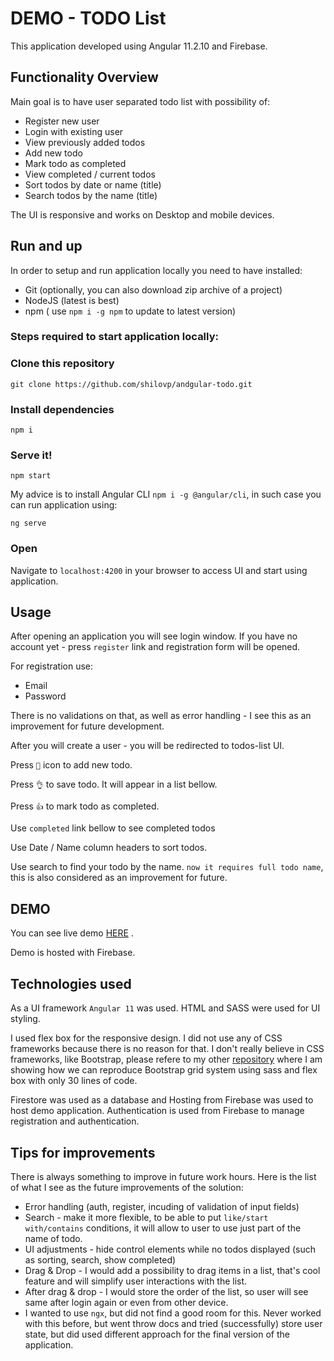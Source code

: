# DEMO - TODO List

This application developed using Angular 11.2.10 and Firebase.

## Functionality Overview

Main goal is to have user separated todo list with possibility of: 
- Register new user
- Login with existing user
- View previously added todos
- Add new todo
- Mark todo as completed
- View completed / current todos
- Sort todos by date or name (title)
- Search todos by the name (title)

The UI is responsive and works on Desktop and mobile devices. 

## Run and up 

In order to setup and run application locally you need to have installed: 
- Git (optionally, you can also download zip archive of a project)
- NodeJS (latest is best)
- npm  ( use `npm i -g npm` to update to latest version)

### Steps required to start application locally: 


### Clone this repository

`git clone https://github.com/shilovp/andgular-todo.git`

### Install dependencies 

`npm i`

### Serve it! 

`npm start`

My advice is to install Angular CLI `npm i -g @angular/cli`, in such case you can run application using: 

`ng serve`

### Open 

Navigate to `localhost:4200` in your browser to access UI and start using application.

## Usage

After opening an application you will see login window. If you have no account yet - press `register` link and registration form will be opened. 

For registration use: 
- Email 
- Password

There is no validations on that, as well as error handling - I see this as an improvement for future development.

After you will create a user - you will be redirected to todos-list UI. 

Press `📑` icon to add new todo. 

Press `👌` to save todo. It will appear in a list bellow. 

Press `👍` to mark todo as completed. 

Use `completed` link bellow to see completed todos

Use Date / Name column headers to sort todos. 

Use search to find your todo by the name. `now it requires full todo name`, this is also considered as an improvement for future. 

## DEMO

You can see live demo [HERE](https://github.com/shilovp/andgular-todo.git) . 

Demo is hosted with Firebase. 

## Technologies used

As a UI framework `Angular 11` was used. 
HTML and SASS were used for UI styling. 

I used flex box for the responsive design. I did not use any of CSS frameworks because there is no reason for that. 
I don't really believe in CSS frameworks, like Bootstrap, please refere to my other [repository](https://github.com/shilovp/customizable-flex-grid) where I am showing how we can reproduce Bootstrap grid system using sass and flex box with only 30 lines of code. 

Firestore was used as a database and Hosting from Firebase was used to host demo application. Authentication is used from Firebase to manage registration and authentication. 



## Tips for improvements

There is always something to improve in future work hours. 
Here is the list of what I see as the future improvements of the solution: 

- Error handling (auth, register, incuding of validation of input fields)
- Search - make it more flexible, to be able to put `like/start with/contains` conditions, it will allow to user to use just part of the name of todo. 
- UI adjustments - hide control elements while no todos displayed (such as sorting, search, show completed)
- Drag & Drop - I would add a possibility to drag items in a list, that's cool feature and will simplify user interactions with the list.
- After drag & drop - I would store the order of the list, so user will see same after login again or even from other device.
- I wanted to use `ngx`, but did not find a good room for this. Never worked with this before, but went throw docs and tried (successfully) store user state, but did used different approach for the final version  of the application.
